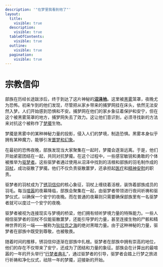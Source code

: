```yaml
---
description: '"在梦里我看到他了"'
layout:
  title:
    visible: true
  description:
    visible: true
  tableOfContents:
    visible: true
  outline:
    visible: true
  pagination:
    visible: true
---
```


# 宗教信仰

部族在历经长途跋涉后，终于到达了这片神秘的[**沼泽地**](../ming-ci-jie-shi/zhao-ze-di.md)。这里被[黑雾](../ming-ci-jie-shi/hei-wu.md)笼罩，夜晚尤为恐怖。初来乍到的他们发现，尽管把从家乡带来的捕梦网挂在床头，依然无法安然入梦。人们开始感到恐惧和不安。捕梦网在他们的家乡象征着保护和安宁，但在这个被黑雾笼罩的地方，捕梦网失去了效力。这让他们意识到，必须寻找新的方法来对抗这个被称作了[梦魇](../ming-ci-jie-shi/meng-yan.md)生物。



梦魇是黑雾中的某种神秘力量的投影，侵入人们的梦境，制造恐惧。黑雾本身似乎拥有某种魔力，能够引发[噩梦和幻象](../ming-ci-jie-shi/e-meng-he-huan-xiang.md)。



在最初的恐怖夜晚，部族发现当大家聚集在一起时，梦魇会逐渐远离。于是，他们开始紧密团结在一起，共同对抗梦魇。在这个过程中，一些感官敏锐和勇敢的个体被推举为[驱梦者](../ming-ci-jie-shi/qu-meng-zhe.md)。这些驱梦者通过使用从沼泽中找到的活根和部族的羽毛制作成的[羽杖](../ming-ci-jie-shi/yu-zhang.md)，成功驱散了梦魇。他们不仅负责驱散噩梦，还承担起[医疗](../ming-ci-jie-shi/yi-liao.md)和[精神安慰](../ming-ci-jie-shi/jing-shen-an-wei.md)的职责。



驱梦者的羽杖成为了[锈羽信仰](../ming-ci-jie-shi/xiu-yu-xin-yang.md)的核心象征，羽杖上缠绕着活根，装饰着部族成员的羽毛。每当[喧嚣](../ming-ci-jie-shi/xuan-ao.md)的夜幕降临，部族会聚集在一起，由驱梦者带领进行夜间祈祷和驱梦仪式，以确保一个安宁的夜晚。而在普通的夜幕则只需要确保部族里有一名驱梦者就可以度过一个安宁的夜晚.



驱梦者被视为连接现实与梦境的桥梁，他们拥有倾听梦境力量的特殊能力。一些人相信驱梦者的羽杖不仅能驱散噩梦，还能引导梦的力量，甚至连接生物的尸骸和精神世界的另一端——被称为[狄拉克之海](../ming-ci-jie-shi/di-la-ke-zhi-hai.md)的绝对黑暗力量。由于这种神秘的力量，驱梦者在部族中既受到尊敬，也被敬畏。



随着时间的推移，锈羽信仰逐渐在部族中扎根。驱梦者在部族中拥有崇高的地位，他们的存在不仅带来了安宁，还成为了团结和力量的象征。部族会在计算出的最喧嚣的一年的开头举行“[行梦者典礼](../ming-ci-jie-shi/xing-meng-zhe-dian-li.md)”，通过驱梦者的引导，驱梦者会踏上行梦之旅进行祈祷和净化仪式，祛除一年的梦魇，迎接新的开始。
